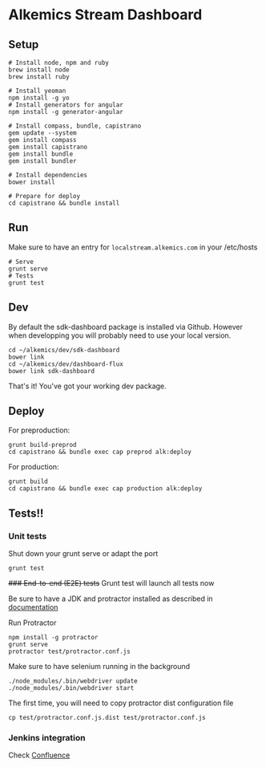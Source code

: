 Alkemics Stream Dashboard
=========================

## Setup

```
# Install node, npm and ruby
brew install node
brew install ruby

# Install yeoman
npm install -g yo
# Install generators for angular
npm install -g generator-angular

# Install compass, bundle, capistrano
gem update --system
gem install compass
gem install capistrano
gem install bundle
gem install bundler

# Install dependencies
bower install

# Prepare for deploy
cd capistrano && bundle install
```

## Run

Make sure to have an entry for `localstream.alkemics.com` in your /etc/hosts

```
# Serve
grunt serve
# Tests
grunt test
```

## Dev

By default the sdk-dashboard package is installed via Github.
However when developping you will probably need to use your local version.

```
cd ~/alkemics/dev/sdk-dashboard
bower link
cd ~/alkemics/dev/dashboard-flux
bower link sdk-dashboard
```

That's it! You've got your working dev package.

## Deploy

For preproduction:

```
grunt build-preprod
cd capistrano && bundle exec cap preprod alk:deploy
```

For production:

```
grunt build
cd capistrano && bundle exec cap production alk:deploy
```

## Tests!!

### Unit tests

Shut down your grunt serve or adapt the port

```
grunt test
```

~~### End-to-end (E2E) tests~~
Grunt test will launch all tests now

Be sure to have a JDK and protractor installed as described in [documentation](http://angular.github.io/protractor/#/)

Run Protractor

```
npm install -g protractor
grunt serve
protractor test/protractor.conf.js
```

Make sure to have selenium running in the background

```
./node_modules/.bin/webdriver update
./node_modules/.bin/webdriver start
```

The first time, you will need to copy protractor dist configuration file
```
cp test/protractor.conf.js.dist test/protractor.conf.js
```


### Jenkins integration

Check [Confluence](https://alkemics.atlassian.net/wiki/display/ITH/How+to+setup+Jenkins+for+the+frontend)
